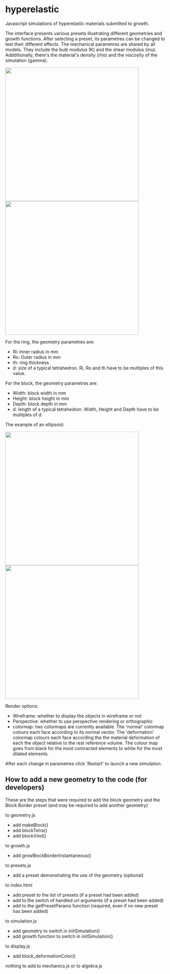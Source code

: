 # hyperelastic
Javascript simulations of hyperelastic materials submitted to growth.

The interface presents various presets illustrating different geometries and growth functions. After selecting a preset, its parametres can be changed to test their different effects. The mechanical parametres are shared by all models. They include the bulk modulus (K) and the shear modulus (mu). Addditionally, there's the material's density (rho) and the viscosity of the simulation (gamma).

<img src="https://user-images.githubusercontent.com/6297454/37560725-fc0d6aee-2a3d-11e8-9231-dfa0578b4583.gif" width="420"> <img src="https://user-images.githubusercontent.com/6297454/37560727-02d72ca2-2a3e-11e8-8099-6a17f62b447b.gif" width="420">

For the ring, the geometry parametres are:

* Ri: Inner radius in mm
* Ro: Outer radius in mm
* th: ring thickness
* d: size of a typical tetrahedron. Ri, Ro and th have to be multiples of this value.

For the block, the geometry parametres are:

* Width: block width in mm
* Height: block height in mm
* Depth: block depth in mm
* d: length of a typical tetrahedron. Width, Height and Depth have to be multiples of d.

The example of an ellipsoid:

<img src="https://user-images.githubusercontent.com/6297454/37560922-aadad69e-2a41-11e8-871b-c7a106517bbc.gif" width="420"> <img src="https://user-images.githubusercontent.com/6297454/37560923-aaee4cd8-2a41-11e8-8915-2ce1b18583b1.gif" width="420">

Render options:
* Wireframe: whether to display the objects in wireframe or not
* Perspective: whether to use perspective rendering or orthographic
* colormap: two colormaps are currently available. The 'normal' colormap colours each face according to its normal vector. The 'deformation' colormap colours each face according the the material deformation of each the object relative to the rest reference volume. The colour map goes from black for the most contracted elements to white for the most dilated elements.

After each change in parametres click 'Restart' to launch a new simulation.

## How to add a new geometry to the code (for developers)

These are the steps that were required to add the block geometry and the Block Border preset (and may be required to add another geometry)

to geometry.js
* add makeBlock()
* add blockTetra()
* add blockVind()

to growth.js
* add growBlockBorderInstantaneous()

to presets.js
* add a preset demonstrating the use of the geometry (optional)

to index.html
* add preset to the list of presets (if a preset had been added)
* add to the switch of handled url arguments  (if a preset had been added)
* add to the getPresetParams function (required, even if no new preset has been added)

to simulation.js
* add geometry to switch in initSimulation()
* add growth function to switch in initSimulation()

to display.js
* add block_deformationColor()

nothing to add to mechanics.js or to algebra.js
